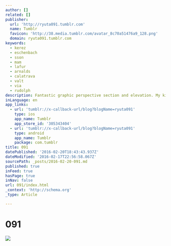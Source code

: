 ```yaml
---
author: []
related: []
publisher:
  url: 'http://ryuta091.tumblr.com'
  name: Tumblr
  favicon: 'http://38.media.tumblr.com/avatar_8c70a51476a9_128.png'
  domain: ryuta091.tumblr.com
keywords:
  - kerez
  - eschenbach
  - sson
  - mam
  - lafur
  - arnalds
  - calatrava
  - valt
  - via
  - rudolph
description: Fantastic graphic perspective section and elevation. My kind of drawing. Ace stuff.
inLanguage: en
app_links:
  - url: 'tumblr://x-callback-url/blog?blogName=ryuta091'
    type: ios
    app_name: Tumblr
    app_store_id: '305343404'
  - url: 'tumblr://x-callback-url/blog?blogName=ryuta091'
    type: android
    app_name: Tumblr
    package: com.tumblr
title: 091
datePublished: '2016-02-20T18:43:43.937Z'
dateModified: '2016-02-17T22:56:58.067Z'
sourcePath: _posts/2016-02-20-091.md
published: true
inFeed: true
hasPage: true
inNav: false
url: 091/index.html
_context: 'http://schema.org'
_type: Article

---
```

# 091
![](http://38.media.tumblr.com/avatar_8c70a51476a9_128.png)